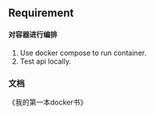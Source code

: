 ## Requirement 
#### 对容器进行编排
1. Use docker compose to run container.
2. Test api locally. 

### 文档
《我的第一本docker书》
